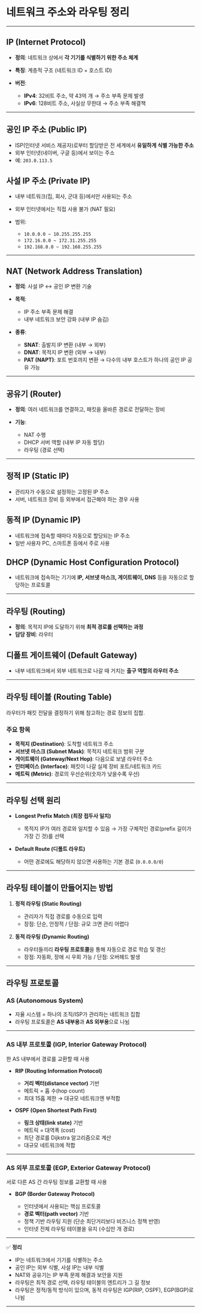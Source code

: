 # 네트워크 주소와 라우팅 정리

---

## IP (Internet Protocol)

* **정의**: 네트워크 상에서 **각 기기를 식별하기 위한 주소 체계**
* **특징**: 계층적 구조 (네트워크 ID + 호스트 ID)
* **버전**:

  * **IPv4**: 32비트 주소, 약 43억 개 → 주소 부족 문제 발생
  * **IPv6**: 128비트 주소, 사실상 무한대 → 주소 부족 해결책

---

## 공인 IP 주소 (Public IP)

* ISP(인터넷 서비스 제공자)로부터 할당받은 전 세계에서 **유일하게 식별 가능한 주소**
* 외부 인터넷(네이버, 구글 등)에서 보이는 주소
* 예: `203.0.113.5`

## 사설 IP 주소 (Private IP)

* 내부 네트워크(집, 회사, 군대 등)에서만 사용되는 주소
* 외부 인터넷에서는 직접 사용 불가 (NAT 필요)
* 범위:

  * `10.0.0.0 ~ 10.255.255.255`
  * `172.16.0.0 ~ 172.31.255.255`
  * `192.168.0.0 ~ 192.168.255.255`

---

## NAT (Network Address Translation)

* **정의**: 사설 IP ↔ 공인 IP 변환 기술
* **목적**:

  * IP 주소 부족 문제 해결
  * 내부 네트워크 보안 강화 (내부 IP 숨김)
* **종류**:

  * **SNAT**: 출발지 IP 변환 (내부 → 외부)
  * **DNAT**: 목적지 IP 변환 (외부 → 내부)
  * **PAT (NAPT)**: 포트 번호까지 변환 → 다수의 내부 호스트가 하나의 공인 IP 공유 가능

---

## 공유기 (Router)

* **정의**: 여러 네트워크를 연결하고, 패킷을 올바른 경로로 전달하는 장비
* **기능**:

  * NAT 수행
  * DHCP 서버 역할 (내부 IP 자동 할당)
  * 라우팅 (경로 선택)

---

## 정적 IP (Static IP)

* 관리자가 수동으로 설정하는 고정된 IP 주소
* 서버, 네트워크 장비 등 외부에서 접근해야 하는 경우 사용

## 동적 IP (Dynamic IP)

* 네트워크에 접속할 때마다 자동으로 할당되는 IP 주소
* 일반 사용자 PC, 스마트폰 등에서 주로 사용

## DHCP (Dynamic Host Configuration Protocol)

* 네트워크에 접속하는 기기에 **IP, 서브넷 마스크, 게이트웨이, DNS** 등을 자동으로 할당하는 프로토콜

---

## 라우팅 (Routing)

* **정의**: 목적지 IP에 도달하기 위해 **최적 경로를 선택하는 과정**
* **담당 장비**: 라우터

## 디폴트 게이트웨이 (Default Gateway)

* 내부 네트워크에서 외부 네트워크로 나갈 때 거치는 **출구 역할의 라우터 주소**

---

## 라우팅 테이블 (Routing Table)

라우터가 패킷 전달을 결정하기 위해 참고하는 경로 정보의 집합.

### 주요 항목

* **목적지 (Destination)**: 도착할 네트워크 주소
* **서브넷 마스크 (Subnet Mask)**: 목적지 네트워크 범위 구분
* **게이트웨이 (Gateway/Next Hop)**: 다음으로 보낼 라우터 주소
* **인터페이스 (Interface)**: 패킷이 나갈 실제 장비 포트/네트워크 카드
* **메트릭 (Metric)**: 경로의 우선순위(숫자가 낮을수록 우선)

---

## 라우팅 선택 원리

* **Longest Prefix Match (최장 접두사 일치)**

  * 목적지 IP가 여러 경로와 일치할 수 있음 → 가장 구체적인 경로(prefix 길이가 가장 긴 것)를 선택
* **Default Route (디폴트 라우트)**

  * 어떤 경로에도 해당하지 않으면 사용하는 기본 경로 (`0.0.0.0/0`)

---

## 라우팅 테이블이 만들어지는 방법

1. **정적 라우팅 (Static Routing)**

   * 관리자가 직접 경로를 수동으로 입력
   * 장점: 단순, 안정적 / 단점: 규모 크면 관리 어렵다

2. **동적 라우팅 (Dynamic Routing)**

   * 라우터들끼리 **라우팅 프로토콜**을 통해 자동으로 경로 학습 및 갱신
   * 장점: 자동화, 장애 시 우회 가능 / 단점: 오버헤드 발생

---

## 라우팅 프로토콜

### AS (Autonomous System)

* 자율 시스템 = 하나의 조직/ISP가 관리하는 네트워크 집합
* 라우팅 프로토콜은 **AS 내부용**과 **AS 외부용**으로 나뉨

---

### AS 내부 프로토콜 (IGP, Interior Gateway Protocol)

한 AS 내부에서 경로를 교환할 때 사용

* **RIP (Routing Information Protocol)**

  * **거리 벡터(distance vector)** 기반
  * 메트릭 = 홉 수(hop count)
  * 최대 15홉 제한 → 대규모 네트워크엔 부적합

* **OSPF (Open Shortest Path First)**

  * **링크 상태(link state)** 기반
  * 메트릭 = 대역폭 (cost)
  * 최단 경로를 Dijkstra 알고리즘으로 계산
  * 대규모 네트워크에 적합

---

### AS 외부 프로토콜 (EGP, Exterior Gateway Protocol)

서로 다른 AS 간 라우팅 정보를 교환할 때 사용

* **BGP (Border Gateway Protocol)**

  * 인터넷에서 사용되는 핵심 프로토콜
  * **경로 벡터(path vector)** 기반
  * 정책 기반 라우팅 지원 (단순 최단거리보다 비즈니스 정책 반영)
  * 인터넷 전체 라우팅 테이블을 유지 (수십만 개 경로)

---

✅ **정리**

* IP는 네트워크에서 기기를 식별하는 주소
* 공인 IP는 외부 식별, 사설 IP는 내부 식별
* NAT와 공유기는 IP 부족 문제 해결과 보안을 지원
* 라우팅은 최적 경로 선택, 라우팅 테이블의 엔트리가 그 길 정보
* 라우팅은 정적/동적 방식이 있으며, 동적 라우팅은 IGP(RIP, OSPF), EGP(BGP)로 나뉨

---
